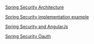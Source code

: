 [Spring Security Architecture](https://spring.io/guides/topicals/spring-security-architecture/)

[Spring Security implementation example](http://www.svlada.com/jwt-token-authentication-with-spring-boot/)

[Spring Security and AngularJs](https://github.com/spring-guides/tut-spring-security-and-angular-js)

[Spring Security Oauth](https://github.com/spring-projects/spring-security-oauth)